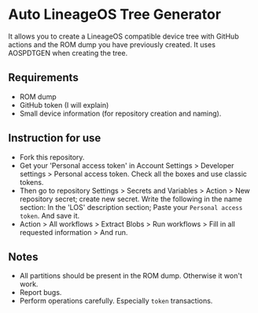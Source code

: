 # Auto LineageOS Tree Generator
It allows you to create a LineageOS compatible device tree with GitHub actions and the ROM dump you have previously created. It uses AOSPDTGEN when creating the tree.

## Requirements
- ROM dump
- GitHub token (I will explain)
- Small device information (for repository creation and naming).

## Instruction for use
- Fork this repository.
- Get your 'Personal access token' in Account Settings > Developer settings > Personal access token. Check all the boxes and use classic tokens.
- Then go to repository Settings > Secrets and Variables > Action > New repository secret; create new secret. Write the following in the name section: In the 'LOS' description section; Paste your `Personal access token`. And save it.
- Action > All workflows > Extract Blobs > Run workflows > Fill in all requested information > And run.

## Notes
- All partitions should be present in the ROM dump. Otherwise it won't work.
- Report bugs.
- Perform operations carefully. Especially `token` transactions.
